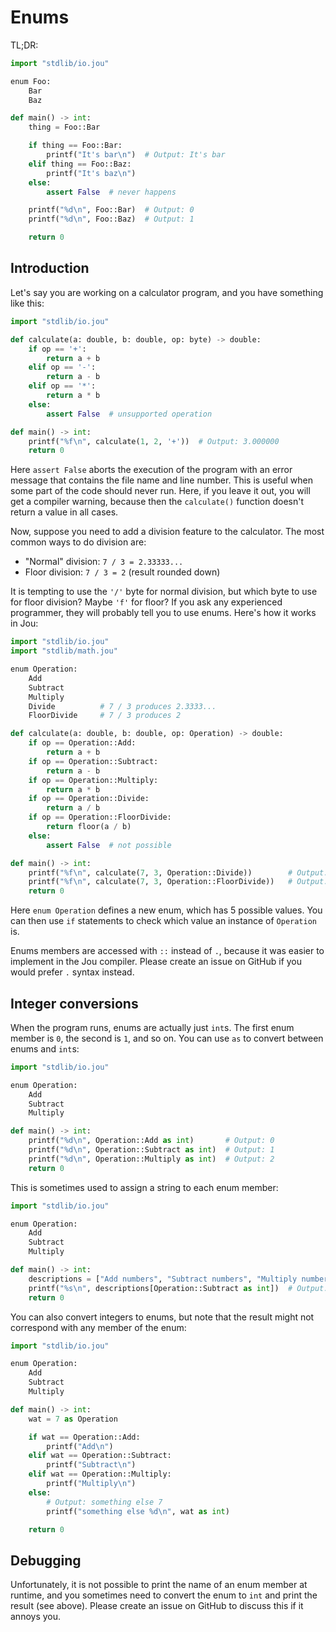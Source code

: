 # Enums

TL;DR:

```python
import "stdlib/io.jou"

enum Foo:
    Bar
    Baz

def main() -> int:
    thing = Foo::Bar

    if thing == Foo::Bar:
        printf("It's bar\n")  # Output: It's bar
    elif thing == Foo::Baz:
        printf("It's baz\n")
    else:
        assert False  # never happens

    printf("%d\n", Foo::Bar)  # Output: 0
    printf("%d\n", Foo::Baz)  # Output: 1

    return 0
```


## Introduction

Let's say you are working on a calculator program,
and you have something like this:

```python
import "stdlib/io.jou"

def calculate(a: double, b: double, op: byte) -> double:
    if op == '+':
        return a + b
    elif op == '-':
        return a - b
    elif op == '*':
        return a * b
    else:
        assert False  # unsupported operation

def main() -> int:
    printf("%f\n", calculate(1, 2, '+'))  # Output: 3.000000
    return 0
```

Here `assert False` aborts the execution of the program
with an error message that contains the file name and line number.
This is useful when some part of the code should never run.
Here, if you leave it out, you will get a compiler warning,
because then the `calculate()` function doesn't return a value in all cases.

Now, suppose you need to add a division feature to the calculator.
The most common ways to do division are:
- "Normal" division: `7 / 3 = 2.33333...`
- Floor division: `7 / 3 = 2` (result rounded down)

It is tempting to use the `'/'` byte for normal division, but which byte to use for floor division?
Maybe `'f'` for floor?
If you ask any experienced programmer, they will probably tell you to use enums.
Here's how it works in Jou:

```python
import "stdlib/io.jou"
import "stdlib/math.jou"

enum Operation:
    Add
    Subtract
    Multiply
    Divide          # 7 / 3 produces 2.3333...
    FloorDivide     # 7 / 3 produces 2

def calculate(a: double, b: double, op: Operation) -> double:
    if op == Operation::Add:
        return a + b
    if op == Operation::Subtract:
        return a - b
    if op == Operation::Multiply:
        return a * b
    if op == Operation::Divide:
        return a / b
    if op == Operation::FloorDivide:
        return floor(a / b)
    else:
        assert False  # not possible

def main() -> int:
    printf("%f\n", calculate(7, 3, Operation::Divide))        # Output: 2.333333
    printf("%f\n", calculate(7, 3, Operation::FloorDivide))   # Output: 2.000000
    return 0
```

Here `enum Operation` defines a new enum, which has 5 possible values.
You can then use `if` statements to check which value an instance of `Operation` is.

Enums members are accessed with `::` instead of `.`,
because it was easier to implement in the Jou compiler.
Please create an issue on GitHub if you would prefer `.` syntax instead.


## Integer conversions

When the program runs, enums are actually just `int`s.
The first enum member is `0`, the second is `1`, and so on.
You can use `as` to convert between enums and `int`s:

```python
import "stdlib/io.jou"

enum Operation:
    Add
    Subtract
    Multiply

def main() -> int:
    printf("%d\n", Operation::Add as int)       # Output: 0
    printf("%d\n", Operation::Subtract as int)  # Output: 1
    printf("%d\n", Operation::Multiply as int)  # Output: 2
    return 0
```

This is sometimes used to assign a string to each enum member:

```python
import "stdlib/io.jou"

enum Operation:
    Add
    Subtract
    Multiply

def main() -> int:
    descriptions = ["Add numbers", "Subtract numbers", "Multiply numbers"]
    printf("%s\n", descriptions[Operation::Subtract as int])  # Output: Subtract numbers
    return 0
```

You can also convert integers to enums,
but note that the result might not correspond with any member of the enum:

```python
import "stdlib/io.jou"

enum Operation:
    Add
    Subtract
    Multiply

def main() -> int:
    wat = 7 as Operation

    if wat == Operation::Add:
        printf("Add\n")
    elif wat == Operation::Subtract:
        printf("Subtract\n")
    elif wat == Operation::Multiply:
        printf("Multiply\n")
    else:
        # Output: something else 7
        printf("something else %d\n", wat as int)

    return 0
```


## Debugging

Unfortunately, it is not possible to print the name of an enum member at runtime,
and you sometimes need to convert the enum to `int` and print the result (see above).
Please create an issue on GitHub to discuss this if it annoys you.
